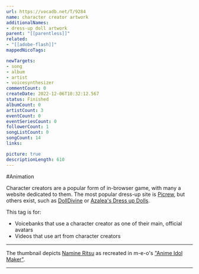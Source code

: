 ```yaml
---
url: https://vocadb.net/T/9284
name: character creator artwork
additionalNames: 
- dress-up doll artwork
parent: "[[parentless]]"
related:
- "[[adobe-flash]]"
mappedNicoTags:

newTargets:
- song
- album
- artist
- voicesynthesizer
commentCount: 0
createDate: 2022-12-06T10:32:12.567
status: Finished
albumCount: 0
artistCount: 3
eventCount: 0
eventSeriesCount: 0
followerCount: 1
songListCount: 0
songCount: 14
links: 

picture: true
descriptionLength: 610
---
```


#Animation

Character creators are a popular form of in-browser game, with many a website dedicated to them. The most popular dress-up site is [Picrew](https://vocadb.net/T/7746), but others exist, such as [DollDivine](https://www.dolldivine.com/) or [Azalea's Dress up Dolls](https://www.azaleasdolls.com/index.php).

This tag is for:

- Voicebanks that use a character creator as one of their main, official avatars
- Videos that use art from character creators

---

The thumbnail depicts [Namine Ritsu](https://vocadb.net/Ar/1746) as recreated in m-e-o's ["Anime Idol Maker"](https://meiker.io/play/11179/online.html).

---

